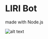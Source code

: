 # LIRI Bot
made with Node.js

![alt text](https://github.com/do-kevin/liri-node-app/blob/master/assets/images/liri-bot-demo.gif "Liri Bot Demo")
